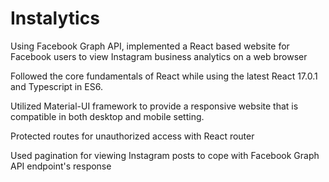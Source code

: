 # Instalytics

Using Facebook Graph API, implemented a React based website for Facebook users to view Instagram business analytics on a web browser

Followed the core fundamentals of React while using the latest React 17.0.1 and Typescript in ES6.

Utilized Material-UI framework to provide a responsive website that is compatible in both desktop and mobile setting.

Protected routes for unauthorized access with React router

Used pagination for viewing Instagram posts to cope with Facebook Graph API endpoint's response
